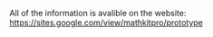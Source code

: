 All of the information is avalible on the website:
https://sites.google.com/view/mathkitpro/prototype
